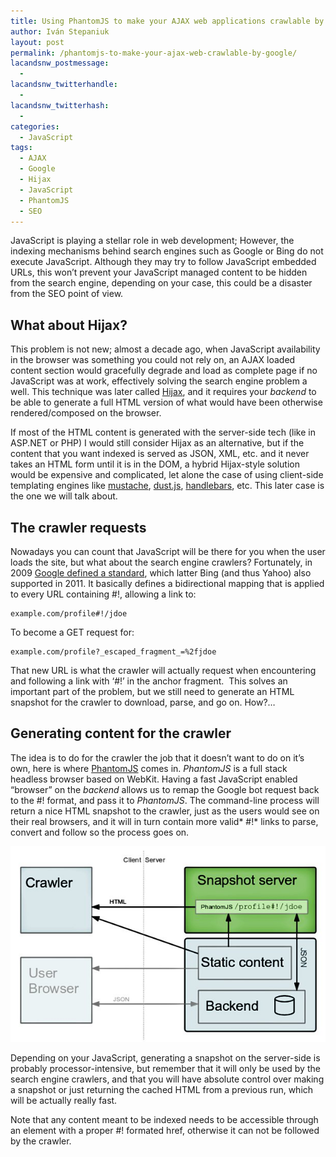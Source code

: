 ```yaml
---
title: Using PhantomJS to make your AJAX web applications crawlable by Google
author: Iván Stepaniuk
layout: post
permalink: /phantomjs-to-make-your-ajax-web-crawlable-by-google/
lacandsnw_postmessage:
  - 
lacandsnw_twitterhandle:
  - 
lacandsnw_twitterhash:
  - 
categories:
  - JavaScript
tags:
  - AJAX
  - Google
  - Hijax
  - JavaScript
  - PhantomJS
  - SEO
---
```

JavaScript is playing a stellar role in web development; However, the indexing mechanisms behind search engines such as Google or Bing do not execute JavaScript. Although they may try to follow JavaScript embedded URLs, this won&#8217;t prevent your JavaScript managed content to be hidden from the search engine, depending on your case, this could be a disaster from the SEO point of view.

## What about Hijax?

This problem is not new; almost a decade ago, when JavaScript availability in the browser was something you could not rely on, an AJAX loaded content section would gracefully degrade and load as complete page if no JavaScript was at work, effectively solving the search engine problem a well. This technique was later called <a href="http://en.wikipedia.org/wiki/Hijax" target="_blank">Hijax</a>, and it requires your *backend* to be able to generate a full HTML version of what would have been otherwise rendered/composed on the browser.

If most of the HTML content is generated with the server-side tech (like in ASP.NET or PHP) I would still consider Hijax as an alternative, but if the content that you want indexed is served as JSON, XML, etc. and it never takes an HTML form until it is in the DOM, a hybrid Hijax-style solution would be expensive and complicated, let alone the case of using client-side templating engines like <a href="http://mustache.github.com/" target="_blank">mustache</a>, <a href="http://akdubya.github.com/dustjs/" target="_blank">dust.js</a>, <a href="http://handlebarsjs.com/" target="_blank">handlebars</a>, etc. This later case is the one we will talk about.

## The crawler requests

Nowadays you can count that JavaScript will be there for you when the user loads the site, but what about the search engine crawlers? Fortunately, in 2009 <a href="https://developers.google.com/webmasters/ajax-crawling/docs/specification" target="_blank">Google defined a standard</a>, which latter Bing (and thus Yahoo) also supported in 2011. It basically defines a bidirectional mapping that is applied to every URL containing #!, allowing a link to:

```
example.com/profile#!/jdoe
```

To become a GET request for:

```
example.com/profile?_escaped_fragment_=%2fjdoe
```

That new URL is what the crawler will actually request when encountering and following a link with &#8216;#!&#8217; in the anchor fragment.  This solves an important part of the problem, but we still need to generate an HTML snapshot for the crawler to download, parse, and go on. How?&#8230;

## Generating content for the crawler

The idea is to do for the crawler the job that it doesn&#8217;t want to do on it&#8217;s own, here is where <a href="http://phantomjs.org/" target="_blank">PhantomJS</a> comes in. *PhantomJS* is a full stack headless browser based on WebKit. Having a fast JavaScript enabled &#8220;browser&#8221; on the *backend* allows us to remap the Google bot request back to the #! format, and pass it to *PhantomJS*. The command-line process will return a nice HTML snapshot to the crawler, just as the users would see on their real browsers, and it will in turn contain more valid* #!* links to parse, convert and follow so the process goes on.

[<img class="wp-image-255 alignnone" title="Crawlable AJAX web using PhantomJS" src="/img/ajax-crawl.jpg" alt="Crawlable AJAX web using PhantomJS" />][1]

Depending on your JavaScript, generating a snapshot on the server-side is probably processor-intensive, but remember that it will only be used by the search engine crawlers, and that you will have absolute control over making a snapshot or just returning the cached HTML from a previous run, which will be actually really fast.

Note that any content meant to be indexed needs to be accessible through an *<a>* element with a proper #! formated href, otherwise it can not be followed by the crawler.

&nbsp;

 [1]: /img/ajax-crawl.jpg
